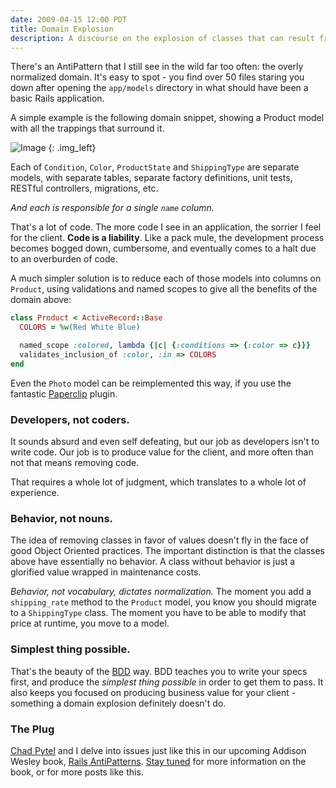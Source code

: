 ```yaml
---
date: 2009-04-15 12:00 PDT
title: Domain Explosion
description: A discourse on the explosion of classes that can result from applying Java techniques to your Ruby on Rails codebase.
---
```


There's an AntiPattern that I still see in the wild far too often: the overly normalized domain.  It's easy to spot - you find over 50 files staring you down after opening the `app/models` directory in what should have been a basic Rails application.

A simple example is the following domain snippet, showing a Product model with all the trappings that surround it.

![Image](Untitled/original.jpg)
{: .img_left}

Each of `Condition`, `Color`, `ProductState` and `ShippingType` are separate models, with separate tables, separate factory definitions, unit tests, RESTful controllers, migrations, etc.

*And each is responsible for a single `name` column.*

That's a lot of code.  The more code I see in an application, the sorrier I feel for the client.  **Code is a liability**.  Like a pack mule, the development process becomes bogged down, cumbersome, and eventually comes to a halt due to an overburden of code.

A much simpler solution is to reduce each of those models into columns on `Product`, using validations and named scopes to give all the benefits of the domain above:

~~~ ruby
class Product < ActiveRecord::Base
  COLORS = %w(Red White Blue)

  named_scope :colored, lambda {|c| {:conditions => {:color => c}}}
  validates_inclusion_of :color, :in => COLORS
end
~~~

Even the `Photo` model can be reimplemented this way, if you use the fantastic [Paperclip](http://github.com/thoughtbot/paperclip) plugin.

### Developers, not coders.

It sounds absurd and even self defeating, but our job as developers isn't to write code.  Our job is to produce value for the client, and more often than not that means removing code.

That requires a whole lot of judgment, which translates to a whole lot of experience.

### Behavior, not nouns.

The idea of removing classes in favor of values doesn't fly in the face of good Object Oriented practices.  The important distinction is that the classes above have essentially no behavior.  A class without behavior is just a glorified value wrapped in maintenance costs.

*Behavior, not vocabulary, dictates normalization.*  The moment you add a `shipping_rate` method to the `Product` model, you know you should migrate to a `ShippingType` class.  The moment you have to be able to modify that price at runtime, you move to a model.

### Simplest thing possible.

That's the beauty of the [BDD](http://behaviour-driven.org/) way.  BDD teaches you to write your specs first, and produce the *simplest thing possible* in order to get them to pass.  It also keeps you focused on producing business value for your client - something a domain explosion definitely doesn't do.

### The Plug

[Chad Pytel](http://thoughtbot.com/about/people#cpytel) and I delve into issues just like this in our upcoming Addison Wesley book, [Rails AntiPatterns](http://my.safaribooksonline.com/9780321620293).  [Stay tuned](http://feeds.feedburner.com/TammerSaleh) for more information on the book, or for more posts like this.
